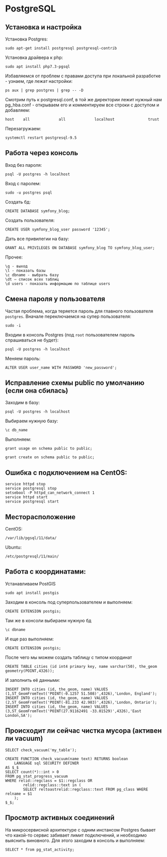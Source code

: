 
# PostgreSQL

## Установка и настройка

Установка Postgres:

`sudo apt-get install postgresql postgresql-contrib`

Установка драйвера к php:

`sudo apt install php7.3-pgsql`

Избавляемся от проблем с правами доступа при локальной разработке - узнаем, где лежат настройки:

`ps aux | grep postgres | grep -- -D`

Смотрим путь к postgresql.conf, в той же директории лежит нужный нам pg_hba.conf - открываем его и комментируем все строки с доступом и добавляем:

`host    all             all             localhost               trust`

Перезагружаем:

`systemctl restart postgresql-9.5`


## Работа через консоль

Вход без пароля:

`psql -U postgres -h localhost`

Вход с паролем:

`sudo -u postgres psql`

Создать бд:

`CREATE DATABASE symfony_blog;`

Создать пользователя:

`CREATE USER symfony_blog_user password '12345';`

Дать все привилегии на базу:

`GRANT ALL PRIVILEGES ON DATABASE symfony_blog TO symfony_blog_user;`

Прочее:

```
\q - выход
\l - показать базы
\c dbname - выбрать базу
\dt — список всех таблиц
\d users - показать информацию по таблице users
```

## Смена пароля у пользователя

Частая проблема, когда теряется пароль для главного пользователя `postgres`. Вначале переключаемся на супер 
пользователя:

`sudo -i`

Входим в консоль Postgres (под `root` пользователем пароль спрашиваться не будет):

`psql -U postgres -h localhost`

Меняем пароль:

`ALTER USER user_name WITH PASSWORD 'new_password';`


## Исправление схемы public по умолчанию (если она сбилась)

Заходим в базу:

`psql -U postgres -h localhost`

Выбираем нужную базу:

`\c db_name`

Выполняем:

`grant usage on schema public to public;`

`grant create on schema public to public;`

## Ошибка с подключением на CentOS:
   
```
service httpd stop
service postgresql stop
setsebool -P httpd_can_network_connect 1
service httpd start
service postgresql start
```

## Месторасположение

CentOS:

`/var/lib/pgsql/11/data/`

Ubuntu:

`/etc/postgresql/11/main/`

## Работа с координатами:
   
Устанавливаем PostGIS

`sudo apt install postgis`

Заходим в консоль под суперпользователем и выполняем:

`CREATE EXTENSION postgis;`

Там же в консоли выбираем нужную бд

`\c dbname`

И еще раз выполняем:

`CREATE EXTENSION postgis;`

После чего мы можем создать таблицу с типом координат

`CREATE TABLE cities (id int4 primary key, name varchar(50), the_geom geometry(POINT,4326));`

И заполнить её данными:

```
INSERT INTO cities (id, the_geom, name) VALUES (1,ST_GeomFromText('POINT(-0.1257 51.508)',4326),'London, England');
INSERT INTO cities (id, the_geom, name) VALUES (2,ST_GeomFromText('POINT(-81.233 42.983)',4326),'London, Ontario');
INSERT INTO cities (id, the_geom, name) VALUES (3,ST_GeomFromText('POINT(27.91162491 -33.01529)',4326),'East London,SA');
```

## Происходит ли сейчас чистка мусора (активен ли vacuum)

`SELECT check_vacuum('my_table');`

```
CREATE FUNCTION check_vacuum(name text) RETURNS boolean
    LANGUAGE sql SECURITY DEFINER
AS $_$
SELECT count(*)::int > 0
FROM pg_stat_progress_vacuum
WHERE relid::regclass = $1::regclass OR
        relid::regclass::text in (
        SELECT reltoastrelid::regclass::text FROM pg_class WHERE relname = $1
    );
$_$;
```

## Просмотр активных соединений

На микросервисной архитектуре с одним инстансом Postgres бывает что какой-то сервис забивает лимит подключений, и 
необходимо выяснить виновного. Для этого заходим в консоль и выполняем:

`SELECT * from pg_stat_activity;`

